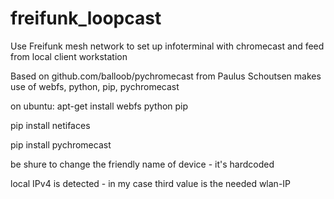 # freifunk_loopcast
Use Freifunk mesh network to set up infoterminal with chromecast and feed from local client workstation

Based on github.com/balloob/pychromecast from Paulus Schoutsen
makes use of webfs, python, pip, pychromecast

on ubuntu:
apt-get install webfs python pip

pip install netifaces

pip install pychromecast

be shure to change the friendly name of device - it's hardcoded

local IPv4 is detected - in my case third value is the needed wlan-IP
